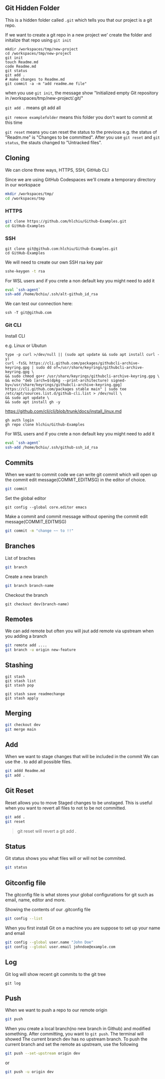 ## Git Hidden Folder

This is a hidden folder called `.git` which tells you that our project is a git repo.

If we want to create a git repo in a new project we' create the folder and initalize that repo using `git init`

```
mkdir /workspaces/tmp/new-project
cd /workspaces/tmp/new-project
git init    
touch Readme.md
code Readme.md
git status
git add .
# make changes to Readme.md
git commit -a -m "add readme.me file" 
```
when you use `git init`, the message show "Initialized empty Git repository in /workspaces/tmp/new-project/.git/"

`git add .` means git add all

`git remove examplefolder` means this folder you don't want to commit at this time

`git reset` means you can reset the status to the previous
e.g. the status of "Readm.me" is "Changes to be committed". After you use `git reset` and `git status`, the stauts changed to "Untracked files". 

## Cloning

We can clone three ways, HTTPS, SSH, GitHub CLI

Since we are using GitHub Codespaces we'll create a temporary directory in our workspace

```sh
mkdir /workspaces/tmp/
cd /workspaces/tmp
```

### HTTPS

```sh
git clone https://github.com/hlchiu/Github-Examples.git
cd GitHub-Examples
```

### SSH

```ssh
git clone git@github.com:hlchiu/Github-Examples.git
cd GitHub-Examples
```

We will need to create our own SSH rsa key pair

```sh
sshe-keygen -t rsa
```

For WSL users and if you crete a non default key you might need to add it

```sh
eval `ssh-agent`
ssh-add /home/bchiu/.ssh/alt-github_id_rsa
```

We can test our connection here:
```
ssh -T git@github.com
```

### Git CLI

Install CLI

e.g. Linux or Ubutun
```
type -p curl >/dev/null || (sudo apt update && sudo apt install curl -y)
curl -fsSL https://cli.github.com/packages/githubcli-archive-keyring.gpg | sudo dd of=/usr/share/keyrings/githubcli-archive-keyring.gpg \
&& sudo chmod go+r /usr/share/keyrings/githubcli-archive-keyring.gpg \
&& echo "deb [arch=$(dpkg --print-architecture) signed-by=/usr/share/keyrings/githubcli-archive-keyring.gpg] https://cli.github.com/packages stable main" | sudo tee /etc/apt/sources.list.d/github-cli.list > /dev/null \
&& sudo apt update \
&& sudo apt install gh -y
```
https://github.com/cli/cli/blob/trunk/docs/install_linux.md


```
gh auth login 
gh repo clone hlchiu/Github-Examples

```

For WSL users and if you crete a non default key you might need to add it

```sh
eval `ssh-agent`
ssh-add /home/bchiu/.ssh/github-ssh_id_rsa
```

## Commits
When we want to commit code we can write git commit which will open up the commit edit message(COMMIT_EDITMSG) in the editor of choice.




```sh
git commit

```
Set the global editor 
```
git config --global core.editor emacs
```
Make a commit and commit message without opening the commit edit message(COMMIT_EDITMSG)

```sh
git commit -m "change ~~ to !!"
```


## Branches

List of braches

```sh
git branch
```

Create a new branch

```sh
git branch branch-name
```
Checkout the branch

```
git checkout dev(branch-name)

```

## Remotes
We can add remote but often you will jsut add remote via upstream when you adding a branch

```sh
git remote add ....
git branch -u origin new-feature
```
## Stashing

```
git stash
git stash list
git stash pop

git stash save readmechange
git stash apply
```

## Merging

```sh
git checkout dev
git merge main
```

## Add
When we want to stage changes that will be included in the commit 
We can use the . to add all possible files.

```sh
git addd Readme.md
git add .
```

## Git Reset

Reset allows you to move Staged changes to be unstaged.
This is useful when you want to revert all files to not to be not committed.

```sh
git add .
git reset
```

> git reset will revert a git add .

## Status

Git status shows you what files will or will not be commited.

```sh
git status
```
## Gitconfig file

The gitconfig file is what stores your global configurations for git such as email, name, editor and more.

Showing the contents of our .gitconfig file

```sh
git config --list
```
When you first install Git on a machine you are suppose to set up your name and email 

```sh
git config --global user.name "John Doe"
git config --global user.email johndoe@example.com
```

## Log
Git log will show recent git commits to the git tree

```
git log
```

## Push
When we want to push a repo to our remote origin 

```sh
git push
```

When you create a local branch(no new branch in Github) and modified something. After committing, you want to `git push`. 
The terminal will showed The current branch dev has no upstream branch. To push the current branch and set the remote as upstream, use the following 

```sh
git push --set-upstream origin dev
```
or

```sh
git push -u origin dev
```
